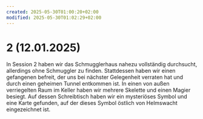 ```yaml
---
created: 2025-05-30T01:00:20+02:00
modified: 2025-05-30T01:02:29+02:00
---
```


# 2 (12.01.2025)

In Session 2 haben wir das Schmugglerhaus nahezu vollständig durchsucht, allerdings ohne Schmuggler zu finden. Stattdessen haben wir einen gefangenen befreit, der uns bei nächster Gelegenheit verraten hat und durch einen geheimen Tunnel entkommen ist. In einen von außen verriegelten Raum im Keller haben wir mehrere Skelette und einen Magier besiegt. Auf dessen Schreibtisch haben wir ein mysteriöses Symbol und eine Karte gefunden, auf der dieses Symbol östlich von Helmswacht eingezeichnet ist.
